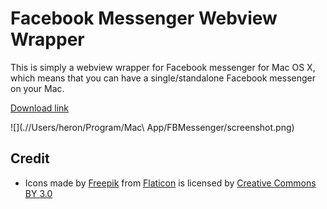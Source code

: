 # Facebook Messenger Webview Wrapper

This is simply a webview wrapper for Facebook messenger for Mac OS X, which means that you can have a single/standalone Facebook messenger on your Mac.

[Download link](./FBMessenger.app)

![](.//Users/heron/Program/Mac\ App/FBMessenger/screenshot.png)

## Credit

- Icons made by [Freepik](http://www.freepik.com) from [Flaticon](http://www.flaticon.com) is licensed by [Creative Commons BY 3.0](http://creativecommons.org/licenses/by/3.0/)
